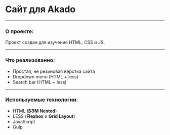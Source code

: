 # Сайт для Akado
***
### О проекте:
Проект создан для изучения HTML, CSS и JS.
***
### Что реализованно:
* Простая, не резиновая вёрстка сайта
* Dropdown menu (HTML + less)
* Search bar (HTML + less)
***
### Используемые технологии:
* HTML (**БЭМ Nested**)
* LESS (**Flexbox** и **Grid Layout**)  
* JavaScript
* Gulp